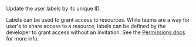 Update the user labels by its unique ID. 

Labels can be used to grant access to resources. While teams are a way for user's to share access to a resource, labels can be defined by the developer to grant access without an invitation. See the [Permissions docs](https://appwrite.io/docs/permissions) for more info.